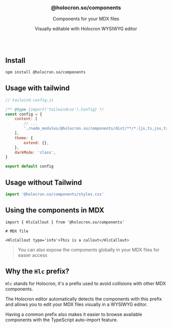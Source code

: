 <div align='center'>
    <br/>
    <br/>
    <br/>
    <h3>@holocron.so/components</h3>
    <p>Components for your MDX files</p>
    <p>Visually editable with Holocron WYSIWYG editor</p>
    <br/>
    <br/>
</div>

## Install

```sh
npm install @holocron.so/components
```

## Usage with tailwind

```js
// tailwind.config.js

/** @type {import('tailwindcss').Config} */
const config = {
    content: [
        // ...
        './node_modules/@holocron.so/components/dist/**/*.{js,ts,jsx,tsx}',
    ],
    theme: {
        extend: {},
    },
    darkMode: 'class',
}

export default config
```

## Usage without Tailwind

```js
import '@holocron.so/components/styles.css'
```

## Using the components in MDX

```mdx
import { HlcCallout } from '@holocron.so/components'

# MDX file

<HlcCallout type='info'>This is a callout</HlcCallout>
```

> You can also expose the components globally in your MDX files for easier access

## Why the `Hlc` prefix?

`Hlc` stands for Holocron, it's a prefix used to avoid collisions with other MDX components.

The Holocron editor automatically detects the components with this prefix and allows you to edit your MDX files visually in a WYSIWYG editor.

Having a common prefix also makes it easier to browse available components with the TypeScript auto-import feature.

